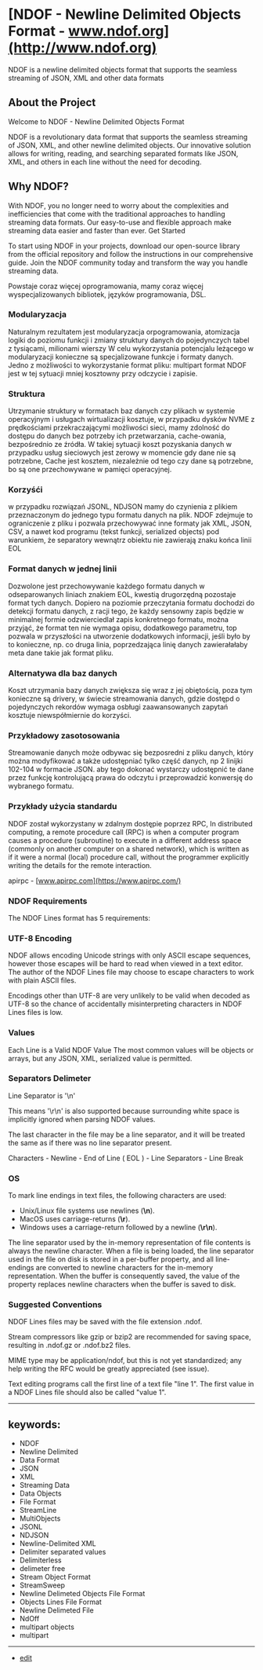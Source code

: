 # [NDOF - Newline Delimited Objects Format - www.ndof.org](http://www.ndof.org)

NDOF is a newline delimited objects format that supports the seamless streaming of JSON, XML and other data formats


## About the Project

Welcome to NDOF - Newline Delimited Objects Format

NDOF is a revolutionary data format that supports the seamless streaming of JSON, XML, and other newline delimited objects. 
Our innovative solution allows for writing, reading, and searching separated formats like JSON, XML, and others in each line without the need for decoding.


    
## Why NDOF?

With NDOF, you no longer need to worry about the complexities and inefficiencies that come with the traditional approaches to handling streaming data formats. Our easy-to-use and flexible approach make streaming data easier and faster than ever.
Get Started

To start using NDOF in your projects, download our open-source library from the official repository and follow the instructions in our comprehensive guide. Join the NDOF community today and transform the way you handle streaming data.


Powstaje coraz więcej oprogramowania, mamy coraz więcej wyspecjalizowanych bibliotek, języków programowania, DSL.


### Modularyzacja
Naturalnym rezultatem jest modularyzacja orpogramowania, atomizacja logiki do poziomu funkcji i zmiany struktury danych do pojedynczych tabel z tysiącami, milionami wierszy
W celu wykorzystania potencjalu leżącego w modularyzacji konieczne są specjalizowane funkcje i formaty danych. Jedno z możliwości to wykorzystanie format pliku: multipart 
format NDOF jest w tej sytuacji mniej kosztowny przy odczycie i zapisie.

### Struktura
Utrzymanie struktury w formatach baz danych czy plikach w systemie operacyjnym i usługach wirtualizacji kosztuje,
w przypadku dysków NVME z prędkościami przekraczającymi możliwości sieci, mamy zdolność do dostępu do danych bez potrzeby ich przetwarzania, cache-owania, bezpośrednio ze źródła.
W takiej sytuacji koszt pozyskania danych w przypadku usług sieciowych jest zerowy w momencie gdy dane nie są potrzebne, Cache jest kosztem, niezależnie od tego czy dane są potrzebne, bo są one przechowywane w pamięci operacyjnej.

### Korzyśći
w przypadku rozwiązań JSONL, NDJSON mamy do czynienia z plikiem przeznaczonym do jednego typu formatu danych na plik.
NDOF zdejmuje to ograniczenie z pliku i pozwala przechowywać inne formaty jak XML, JSON, CSV, a nawet kod programu (tekst funkcji, serialized objects) pod warunkiem, że separatory wewnątrz obiektu nie zawierają znaku końca linii EOL 

### Format danych w jednej linii
Dozwolone jest przechowywanie każdego formatu danych w odseparowanych liniach znakiem EOL, kwestią drugorzędną pozostaje format tych danych.
Dopiero na poziomie przeczytania formatu dochodzi do detekcji formatu danych, z racji tego, że każdy sensowny zapis będzie w minimalnej formie odzwierciedlał zapis konkretnego formatu, można przyjąć, że format ten nie wymaga opisu, dodatkowego parametru, top pozwala w przyszłości na utworzenie dodatkowych informacji, jeśli było by to konieczne, np. co druga linia, poprzedzająca linię danych zawierałałaby meta dane takie jak format pliku.


### Alternatywa dla baz danych

Koszt utrzymania bazy danych zwiększa się wraz z jej obiętością,
poza tym konieczne są drivery, w świecie streamowania danych, gdzie dostępd o pojedynczych rekordów wymaga osbługi zaawansowanych zapytań kosztuje niewspółmiernie do korzyści.

### Przykładowy zasotosowania

Streamowanie danych może odbywac się bezposredni z pliku danych, który można modyfikować a także udostępniać tylko część danych, np 2 linijki 102-104 w formacie JSON.
aby tego dokonać wystarczy udostępnić te dane przez funkcję kontrolującą prawa do odczytu i przeprowadzić konwersję do wybranego formatu.

### Przykłady użycia standardu

NDOF został wykorzystany w zdalnym dostępie poprzez RPC, In distributed computing, a remote procedure call (RPC) is when a computer program causes a procedure (subroutine) to execute in a different address space (commonly on another computer on a shared network), which is written as if it were a normal (local) procedure call, without the programmer explicitly writing the details for the remote interaction. 

apirpc - [www.apirpc.com](https://www.apirpc.com/)



### NDOF Requirements

The NDOF Lines format has 5 requirements:

### UTF-8 Encoding

NDOF allows encoding Unicode strings with only ASCII escape sequences, however those escapes will be hard to read when viewed in a text editor. 
The author of the NDOF Lines file may choose to escape characters to work with plain ASCII files.

Encodings other than UTF-8 are very unlikely to be valid when decoded as UTF-8 so the chance of accidentally misinterpreting characters in NDOF Lines files is low.


### Values

Each Line is a Valid NDOF Value
The most common values will be objects or arrays, but any JSON, XML, serialized value is permitted.



### Separators Delimeter

Line Separator is '\n'

This means '\r\n' is also supported because surrounding white space is implicitly ignored when parsing NDOF values.

The last character in the file may be a line separator, and it will be treated the same as if there was no line separator present.


Characters - Newline - End of Line ( EOL ) - Line Separators - Line Break

### OS

To mark line endings in text files, the following characters are used:

+ Unix/Linux file systems use newlines (**\n**).
+ MacOS uses carriage-returns (**\r**).
+ Windows uses a carriage-return followed by a newline (**\r\n**).

The line separator used by the in-memory representation of file contents is always the newline character. When a file is being loaded, the line separator used in the file on disk is stored in a per-buffer property, and all line-endings are converted to newline characters for the in-memory representation. When the buffer is consequently saved, the value of the property replaces newline characters when the buffer is saved to disk. 



### Suggested Conventions

NDOF Lines files may be saved with the file extension .ndof.

Stream compressors like gzip or bzip2 are recommended for saving space, resulting in .ndof.gz or .ndof.bz2 files.

MIME type may be application/ndof, but this is not yet standardized; any help writing the RFC would be greatly appreciated (see issue).

Text editing programs call the first line of a text file "line 1". The first value in a NDOF Lines file should also be called "value 1". 




---

## keywords: 

+ NDOF
+ Newline Delimited
+ Data Format
+ JSON
+ XML
+ Streaming Data
+ Data Objects
+ File Format
+ StreamLine
+ MultiObjects
+ JSONL
+ NDJSON
+ Newline-Delimited XML    
+ Delimiter separated values
+ Delimiterless
+ delimeter free
+ Stream Object Format
+ StreamSweep
+ Newline Delimeted Objects File Format
+ Objects Lines File Format
+ Newline Delimeted File
+ NdOff
+ multipart objects
+ multipart

---

+ [edit](https://github.com/ndof-org/www/edit/main/README.md)
  

